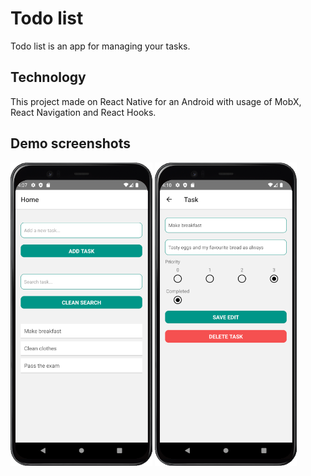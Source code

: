 # Todo list

Todo list is an app for managing your tasks.

## Technology

This project made on React Native for an Android with usage of MobX, React Navigation and React Hooks.

## Demo screenshots

<img src="./demo/home_page.png" alt='Home Page' width="45%">
<img src="./demo/task_page.png" alt='Task Page' width="45%">
